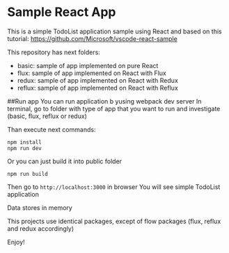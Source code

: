 # Sample React App
This is a simple TodoList application sample using React and based on this tutorial:
https://github.com/Microsoft/vscode-react-sample

This repository has next folders:
- basic:
    sample of app implemented on pure React
- flux: 
    sample of app implemented on React with Flux
- redux:
    sample of app implemented on React with Redux
- reflux:
    sample of app implemented on React with Reflux

##Run app
You can run application b yusing webpack dev server
In terminal, go to folder with type of app that you want to run and investigate
(basic, flux, reflux or redux)

Than execute next commands:

```console
npm install
npm run dev
```

Or you can just build it into public folder
```console
npm run build
```

Then go to `http://localhost:3000` in browser
You will see simple TodoList application

Data stores in memory

This projects use identical packages, except of flow packages (flux, reflux and redux accordingly)

Enjoy!
